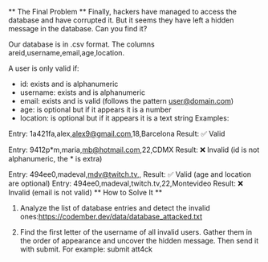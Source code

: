 ** The Final Problem **
Finally, hackers have managed to access the database and have corrupted it. But it seems they have left a hidden message in the database. Can you find it?

Our database is in .csv format. The columns areid,username,email,age,location.

A user is only valid if:

- id: exists and is alphanumeric
- username: exists and is alphanumeric
- email: exists and is valid (follows the pattern user@domain.com)
- age: is optional but if it appears it is a number
- location: is optional but if it appears it is a text string
  Examples:

Entry: 1a421fa,alex,alex9@gmail.com,18,Barcelona
Result: ✅ Valid

Entry: 9412p*m,maria,mb@hotmail.com,22,CDMX
Result: ❌ Invalid (id is not alphanumeric, the * is extra)

Entry: 494ee0,madeval,mdv@twitch.tv,,
Result: ✅ Valid (age and location are optional)
Entry: 494ee0,madeval,twitch.tv,22,Montevideo
Result: ❌ Invalid (email is not valid)
** How to Solve It **

1. Analyze the list of database entries and detect the invalid ones:https://codember.dev/data/database_attacked.txt

2. Find the first letter of the username of all invalid users. Gather them in the order of appearance and uncover the hidden message. Then send it with submit. For example:
   submit att4ck

